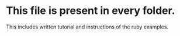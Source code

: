 # This file is present in every folder. 
This includes written tutorial and instructions of the ruby examples.
